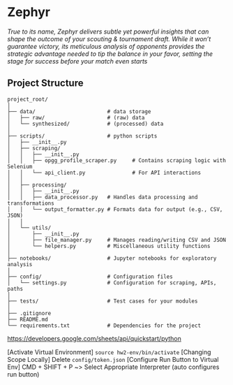 # Zephyr

*True to its name, Zephyr delivers subtle yet powerful insights that can shape the outcome of your scouting & tournament draft. While it won’t guarantee victory, its meticulous analysis of opponents provides the strategic advantage needed to tip the balance in your favor, setting the stage for success before your match even starts*

## Project Structure
```
project_root/
│
├── data/                       # data storage
│   ├── raw/                    # (raw) data
│   └── synthesized/            # (processed) data
│
├── scripts/                    # python scripts
│   ├── __init__.py
│   ├── scraping/
│   │   ├── __init__.py
│   │   ├── opgg_profile_scraper.py     # Contains scraping logic with Selenium
│   │   └── api_client.py               # For API interactions
│   │
│   ├── processing/
│   │   ├── __init__.py
│   │   ├── data_processor.py   # Handles data processing and transformations
│   │   └── output_formatter.py # Formats data for output (e.g., CSV, JSON)
│   │
│   └── utils/
│       ├── __init__.py
│       ├── file_manager.py     # Manages reading/writing CSV and JSON
│       └── helpers.py          # Miscellaneous utility functions
│
├── notebooks/                  # Jupyter notebooks for exploratory analysis
│
├── config/                     # Configuration files
│   └── settings.py             # Configuration for scraping, APIs, paths
│
├── tests/                      # Test cases for your modules
│
├── .gitignore
├── README.md
└── requirements.txt            # Dependencies for the project

```

https://developers.google.com/sheets/api/quickstart/python

[Activate Virtual Environment] `source hw2-env/bin/activate`
[Changing Scope Locally] Delete `config/token.json`
[Configure Run Button to Virtual Env] CMD + SHIFT + P ~> Select Appropriate Interpreter (auto configures run button)